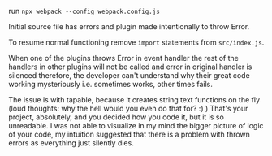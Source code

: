 run `npx webpack --config webpack.config.js`

Initial source file has errors and plugin made intentionally to throw Error.

To resume normal functioning remove `import` statements from `src/index.js`.

When one of the plugins throws Error in event handler the rest of the handlers
in other plugins will not be called and error in original handler is silenced
therefore, the developer can't understand why their great code working mysteriously
i.e. sometimes works, other times fails.


The issue is with tapable, because it creates string text functions on the fly
(loud thoughts: why the hell would you even do that for? :) )
That's your project, absolutely, and you decided how you code it, but it is so
unreadable. I was not able to visualize in my mind the bigger picture of logic of
your code, my intuition suggested that there is a problem with thrown errors as
everything just silently dies.

